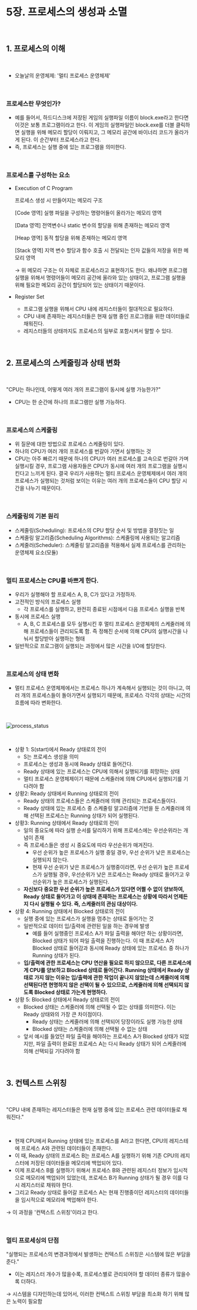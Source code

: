 # 5장. 프로세스의 생성과 소멸

<br/>

## 1. 프로세스의 이해

<br/>

- 오늘날의 운영체제: '멀티 프로세스 운영체제'

<br/>

### 프로세스란 무엇인가?

- 예를 들어서, 하드디스크에 저장된 게임의 실행파일 이름이 block.exe라고 한다면 이것은 보통 프로그램이라고 한다. 이 게임의 실행파일인 block.exe를 더블 클릭하면 실행을 위해 메모리 할당이 이뤄지고, 그 메모리 공간에 바이너리 코드가 올라가게 된다. 이 순간부터 프로세스라고 한다.
- 즉, 프로세스는 실행 중에 있는 프로그램을 의미한다.

<br/>

### 프로세스를 구성하는 요소

- Execution of C Program

    프로세스 생성 시 만들어지는 메모리 구조

    [Code 영역] 실행 파일을 구성하는 명령어들이 올라가는 메모리 영역

    [Data 영역] 전역변수나 static 변수의 할당을 위해 존재하는 메모리 영역

    [Heap 영역] 동적 할당을 위해 존재하는 메모리 영역

    [Stack 영역] 지역 변수 할당과 함수 호출 시 전달되는 인자 값들의 저장을 위한 메모리 영역

    → 위 메모리 구조는 이 자체로 프로세스라고 표현하기도 한다. 왜냐하면 프로그램 실행을 위해서 명령어들이 메모리 공간에 올라와 있는 상태이고, 프로그램 실행을 위해 필요한 메모리 공간이 할당되어 있는 상태이기 때문이다.

- Register Set
    - 프로그램 실행을 위해서 CPU 내에 레지스터들이 절대적으로 필요하다.
    - CPU 내에 존재하는 레지스터들은 현재 실행 중인 프로그램을 위한 데이터들로 채워진다.
    - 레지스터들의 상태까지도 프로세스의 일부로 포함시켜서 말할 수 있다.

<br/>

## 2. 프로세스의 스케줄링과 상태 변화

<br/>

"CPU는 하나인데, 어떻게 여러 개의 프로그램이 동시에 실행 가능한가?"

- CPU는 한 순간에 하나의 프로그램만 실행 가능하다.

<br/>

### 프로세스의 스케줄링

- 위 질문에 대한 방법으로 프로세스 스케줄링이 있다.
- 하나의 CPU가 여러 개의 프로세스를 번갈아 가면서 실행하는 것
- CPU는 아주 빠르기 때문에 하나의 CPU가 여러 프로세스를 고속으로 번갈아 가며 실행시킬 경우, 프로그램 사용자들은 CPU가 동시에 여러 개의 프로그램을 실행시킨다고 느끼게 된다. 결국 우리가 사용하는 멀티 프로세스 운영체제에서 여러 개의 프로세스가 실행되는 것처럼 보이는 이유는 여러 개의 프로세스들이 CPU 할당 시간을 나누기 때문이다.

<br/>

### 스케줄링의 기본 원리

- 스케줄링(Scheduling): 프로세스의 CPU 할당 순서 및 방법을 결정짓는 일
- 스케줄링 알고리즘(Scheduling Algorithms): 스케줄링에 사용되는 알고리즘
- 스케줄러(Scheduler): 스케줄링 알고리즘을 적용해서 실제 프로세스를 관리하는 운영체제 요소(모듈)

<br/>

### 멀티 프로세스는 CPU를 바쁘게 한다.

- 우리가 실행해야 할 프로세스 A, B, C가 있다고 가정하자.
- 고전적인 방식의 프로세스 실행
    - 각 프로세스를 실행하고, 완전히 종료된 시점에서 다음 프로세스 실행을 반복
- 동시에 프로세스 실행
    - A, B, C 프로세스를 모두 실행시킨 후 멀티 프로세스 운영체제의 스케줄러에 의해 프로세스들이 관리되도록 함. 즉 정해진 순서에 의해 CPU의 실행시간을 나눠서 할당받아 실행하는 형태
- 일반적으로 프로그램이 실행되는 과정에서 많은 시간을 I/O에 할당한다.

<br/>

### 프로세스의 상태 변화

- 멀티 프로세스 운영체제에서는 프로세스 하나가 계속해서 실행되는 것이 아니고, 여러 개의 프로세스들이 돌아가면서 실행되기 때문에, 프로세스 각각의 상태는 시간의 흐름에 따라 변화한다.

<br/>

![process_status](https://user-images.githubusercontent.com/70768269/126065707-dd8aa0b3-7eb0-459c-9f9c-5bbd3def34f7.jpg)

<br/>

- 상황 1: S(start)에서 Ready 상태로의 전이
    - S는 프로세스 생성을 의미
    - 프로세스는 생성과 동시에 Ready 상태로 들어간다.
    - Ready 상태에 있는 프로세스는 CPU에 의해서 실행되기를 희망하는 상태
    - 멀티 프로세스 운영체제이기 때문에 스케줄러에 의해 CPU에서 실행되기를 기다려야 함
- 상황2: Ready 상태에서 Running 상태로의 전이
    - Ready 상태의 프로세스들은 스케줄러에 의해 관리되는 프로세스들이다.
    - Ready 상태에 있는 프로세스 중 스케줄링 알고리즘에 기반을 둔 스케줄러에 의해 선택된 프로세스는 Running 상태가 되어 실행된다.
- 상황3: Running 상태에서 Ready 상태로의 전이
    - 일의 중요도에 따라 실행 순서를 달리하기 위해 프로세스에는 우선순위라는 개념이 존재
    - 즉 프로세스들은 생성 시 중요도에 따라 우선순위가 매겨진다.
        - 우선 순위가 높은 프로세스가 실행 중일 경우, 우선 순위가 낮은 프로세스는 실행되지 않는다.
        - 현재 우선 순위가 낮은 프로세스가 실행중이라면, 우선 순위가 높은 프로세스가 실행될 경우, 우선순위가 낮은 프로세스는 Ready 상태로 들어가고 우선순위가 높은 프로세스가 실행된다.
    - **자신보다 중요한 우선 순위가 높은 프로세스가 있다면 어쩔 수 없이 양보하여, Ready 상태로 들어가고 이 상태에 존재하는 프로세스는 상황에 따라서 언제든지 다시 실행될 수 있다. 즉, 스케줄러의 관심 대상이다.**
- 상황 4: Running 상태에서 Blocked 상태로의 전이
    - 실행 중에 있는 프로세스가 실행을 멈추는 상태로 들어가는 것
    - 일반적으로 데이터 입/출력에 관련된 일을 하는 경우에 발생
        - 예를 들어 실행중인 프로세스 A가 파일 출력을 해야만 하는 상황이라면, Blocked 상태가 되어 파일 출력을 진행하는다. 이 때 프로세스 A가 Blocked 상태로 들어감과 동시에 Ready 상태에 있는 프로세스 중 하나가 Running 상태가 된다.
    - **입/출력에 관한 프로세스는 CPU 연산을 필요로 하지 않으므로, 다른 프로세스에게 CPU를 양보하고 Blocked 상태로 들어간다. Running 상태에서 Ready 상태로 가지 않는 이유는 입/출력에 관한 작업이 끝나지 않았는데 스케줄러에 의해 선택된다면 현명하지 않은 선택이 될 수 있으므로, 스케줄러에 의해 선택되지 않도록 Blocked 상태로 가는게 현명하다.**
- 상황 5: Blocked 상태에서 Ready 상태로의 전이
    - Blocked 상태는 스케줄러에 의해 선택될 수 없는 상태를 의미한다. 이는 Ready 상태와의 가장 큰 차이점이다.
        - Ready 상태는 스케줄러에 의해 선택되어 당장이라도 실행 가능한 상태
        - Blocked 상태는 스케줄러에 의해 선택될 수 없는 상태
    - 앞서 예시를 들었던 파일 출력을 해야하는 프로세스 A가 Blocked 상태가 되었지만, 파일 출력이 완료된 프로세스 A는 다시 Ready 상태가 되어 스케줄러에 의해 선택되길 기다려야 함

<br/>

## 3. 컨텍스트 스위칭

<br/>

"CPU 내에 존재하는 레지스터들은 현재 실행 중에 있는 프로세스 관련 데이터들로 채워진다."

<br/>

- 현재 CPU에서 Running 상태에 있는 프로세스를 A라고 한다면, CPU의 레지스테에 프로세스 A와 관련된 데이터들이 존재한다.
- 이 때, Ready 상태의 프로세스 B는 프로세스 A를 실행하기 위해 기존 CPU의 레지스터에 저장된 데이터들을 메모리에 백업되어 있다.
- 이제 프로세스 B를 실행하기 위해서 프로세스 B와 관련된 레지스터 정보가 임시적으로 메모리에 백업되어 있었는데, 프로세스 B가 Running 상태가 될 경우 이를 다시 레지스터로 채워야 한다.
- 그리고 Ready 상태로 들어갈 프로세스 A는 현재 진행중이던 레지스터의 데이터들을 임시적으로 메모리에 백업해야 한다.

→ 이 과정을 '컨택스트 스위칭'이라고 한다.

<br/>

### 멀티 프로세싱의 단점

"실행되는 프로세스의 변경과정에서 발생하는 컨텍스트 스위칭은 시스템에 많은 부담을 준다."

- 이는 레지스터 개수가 많을수록, 프로세스별로 관리되어야 할 데이터 종류가 많을수록 더하다.

→ 시스템을 디자인하는데 있어서, 이러한 컨텍스트 스위칭 부담을 최소화 하기 위해 많은 노력이 필요함